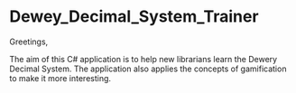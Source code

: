 # Dewey_Decimal_System_Trainer

Greetings,

The aim of this C# application is to help new librarians learn the Dewery Decimal System.
The application also applies the concepts of gamification to make it more interesting.
